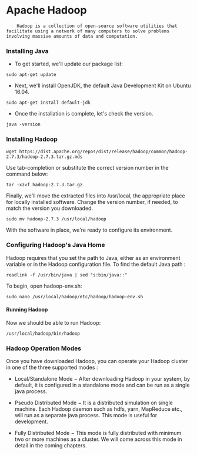 # Apache Hadoop 
        Hadoop is a collection of open-source software utilities that facilitate using a network of many computers to solve problems involving massive amounts of data and computation.
### Installing Java
- To get started, we'll update our package list:
```
sudo apt-get update
```
- Next, we'll install OpenJDK, the default Java Development Kit on Ubuntu 16.04.
```
sudo apt-get install default-jdk
```
- Once the installation is complete, let's check the version.
```
java -version
```
### Installing Hadoop
```
wget https://dist.apache.org/repos/dist/release/hadoop/common/hadoop-2.7.3/hadoop-2.7.3.tar.gz.mds
```
Use tab-completion or substitute the correct version number in the command below:
```
tar -xzvf hadoop-2.7.3.tar.gz
```
Finally, we'll move the extracted files into /usr/local, the appropriate place for locally installed software. Change the version number, if needed, to match the version you downloaded.
```
sudo mv hadoop-2.7.3 /usr/local/hadoop
```
With the software in place, we're ready to configure its environment.

### Configuring Hadoop's Java Home
Hadoop requires that you set the path to Java, either as an environment variable or in the Hadoop configuration file.
To find the default Java path :
```
readlink -f /usr/bin/java | sed "s:bin/java::"
```
To begin, open hadoop-env.sh:
```
sudo nano /usr/local/hadoop/etc/hadoop/hadoop-env.sh
```
#### Running Hadoop
Now we should be able to run Hadoop:
```
/usr/local/hadoop/bin/hadoop
```
### Hadoop Operation Modes
Once you have downloaded Hadoop, you can operate your Hadoop cluster in one of the three supported modes :
- Local/Standalone Mode − After downloading Hadoop in your system, by default, it is configured in a standalone mode and can be run as a single java process.

- Pseudo Distributed Mode − It is a distributed simulation on single machine. Each Hadoop daemon such as hdfs, yarn, MapReduce etc., will run as a separate java process. This mode is useful for development.

- Fully Distributed Mode − This mode is fully distributed with minimum two or more machines as a cluster. We will come across this mode in detail in the coming chapters.
